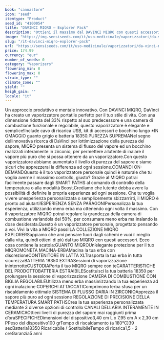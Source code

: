 ```yaml
---
book: "cannastore"
icon: "seed"
itemtype: "Product"
seed_id: "4100054"
title: "DAVINCI MIQRO – Explorer Pack"
description: "Ottieni il massimo dal DAVINCI MIQRO con questi accessori e crea la tua esperienza di vaporizzazione personalizzata. Acquista qui il tuo DAVINCI MIQRO – Explorer Pack"
image: "https://img.sensiseeds.com/it/uso-medicinale/vaporizzatori/da-vinci-miqro-explorer-pack-image.png"
slug: "/it-davinci-miqro-explorer-pack"
url: "https://sensiseeds.com/it/uso-medicinale/vaporizzatori/da-vinci-miqro-explorer-pack?a_aid=cannastore"
price: 174.99
currency: "eur"
number_of_seeds: 0
category: "Vaporizers"
flowering_min: 0
flowering_max: 0
strain_type: ""
climate_zone: ""
yield: ""
heigh_gain: ""
locale: "it"
---
```

Un approccio produttivo e mentale innovativo. Con DAVINCI MIQRO, DaVinci ha creato un vaporizzatore portatile perfetto per il tuo stile di vita. Con una dimensione ridotta del 33% rispetto al suo predecessore e una camera di combustione funzionale e regolabile, questo vaporizzatore è elegante e semplice!Include cavo di ricarica USB, kit di accessori e bocchino lungo *IN OMAGGIO guanto grigio e batteria 18350.PUREZZA SUPREMANel segno dellinnovativa ricerca di DaVinci per lottimizzazione della purezza del sapore, MIQRO presenta un sistema di flusso del vapore ed un bocchino realizzati interamente in zirconio, per permettere allutente di inalare il vapore più puro che si possa ottenere da un vaporizzatore.Con questo vaporizzatore abbiamo aumentato il livello di purezza del sapore e siamo sicuri che apprezzerai la differenza ad ogni sessione.COMANDI ON-DEMANDQuesto è il tuo vaporizzatore personale quindi è naturale che tu voglia averne il massimo controllo, giusto? Grazie al MIQRO potrai facilmente passare dagli SMART PATHS al comando di controllo della temperatura o alla modalità Boost.Crediamo che lutente debba avere la possibilità di definire la propria esperienza ad ogni sessione. Che tu voglia vivere unesperienza personalizzata o semplicemente sbizzarrirti, il MIQRO è pronto ad aiutarti!ESPERIENZA SENZA PARAGONIPersonalizza la tua esperienza, utilizzando meno erba ma ottenendo ogni volta il massimo. Con il vaporizzatore MIQRO potrai regolare la grandezza della camera di combustione variandola del 50%, per consumare meno erba ma inalando la dose desiderata.Questo è un vaporizzatore personale, progettato pensando a voi. Vivi la vita a MIQRO passi!LA COLLEZIONE MIQRO EXPLORERSappiamo che ami pensare fuori dagli schemi e vuoi il meglio dalla vita, quindi ottieni di più dal tuo MIQRO con questi accessori. Ecco cosa contiene la scatola:GUANTO MIQROUn’elegante protezione per il tuo MIQROMONETA MACINA-ERBAMacina la tua erba con discrezioneCONTENITORE IN LATTA XLTrasporta la tua erba in tutta sicurezzaBATTERIA 18350 EXTRASessioni di vaporizzazione ininterrotteCUSTODIAPorta il tuo MIQRO sempre con teCARATTERISTICHE DEL PRODOTTOBATTERIA ESTRAIBILESostituisci la tua batteria 18350 per prolungare la sessione di vaporizzazione CAMERA DI COMBUSTIONE CON BIGLIA REGOLABILEUtilizza meno erba massimizzando la tua esperienza ad ogni inalazione COPERCHI ATTACCATIComprimono lerba sfusa per un riscaldamento ottimale SISTEMA DI FLUSSO DARIA IN ZIRCONIOApprezza il sapore più puro ad ogni sessione REGOLAZIONE DI PRECISIONE DELLA TEMPERATURA SMART PATHSCrea la tua esperienza personalizzata mediante 3 diverse opzioni di controllo CANALI DELLARIA INTERAMENTE IN CERAMICAOttieni livelli di purezza del sapore mai raggiunti prima d’oraSPECIFICHEDimensioni del dispositivo3,40 cm L x 7,95 cm A x 2,30 cm PPeso del dispositivo100 grTempo di riscaldamento (a 180°C)39 secBatteria18350	Ricaricabile / SostituibileTempo di ricarica1,5 - 2 oreGaranzia5 anni
